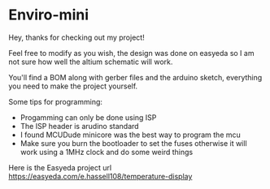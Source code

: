 # Enviro-mini
Hey, thanks for checking out my project!

Feel free to modify as you wish, the design was done on easyeda so I am not sure how well the altium schematic will work.

You'll find a BOM along with gerber files and the arduino sketch, everything you need to make the project yourself.

Some tips for programming:
- Progamming can only be done using ISP
- The ISP header is arudino standard 
- I found MCUDude minicore was the best way to program the mcu
- Make sure you burn the bootloader to set the fuses otherwise it will work using a 1MHz clock and do some weird things

Here is the Easyeda project url https://easyeda.com/e.hassell108/temperature-display


